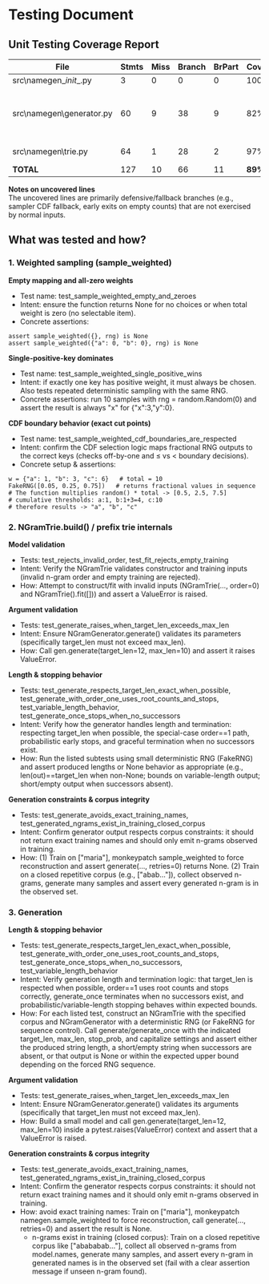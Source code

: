 # Testing Document

## Unit Testing Coverage Report

| File                      | Stmts | Miss | Branch | BrPart | Cover | Missing                                     |
|----------------------------|-------|------|--------|---------|--------|------------------------------------------|
| src\namegen\__init__.py    | 3     | 0    | 0      | 0       | 100%   | —                                        |
| src\namegen\generator.py   | 60    | 9    | 38     | 9       | 82%    | 22, 32, 92, 95, 99, 102, 108, 110, 123   |
| src\namegen\trie.py        | 64    | 1    | 28     | 2       | 97%    | 98, 116→120                              |
| **TOTAL**                  | 127   | 10   | 66     | 11      | **89%**|                                          |

**Notes on uncovered lines**  
    The uncovered lines are primarily defensive/fallback branches (e.g., sampler CDF fallback, early exits on empty counts) that are not exercised by normal inputs.

## What was tested and how?
### 1. Weighted sampling (sample_weighted)

**Empty mapping and all-zero weights**
- Test name: test_sample_weighted_empty_and_zeroes
- Intent: ensure the function returns None for no choices or when total weight is zero (no selectable item).
- Concrete assertions:
``` 
assert sample_weighted({}, rng) is None
assert sample_weighted({"a": 0, "b": 0}, rng) is None
```

**Single-positive-key dominates**
- Test name: test_sample_weighted_single_positive_wins
- Intent: if exactly one key has positive weight, it must always be chosen. Also tests repeated deterministic sampling with the same RNG.
- Concrete assertions: run 10 samples with rng = random.Random(0) and assert the result is always "x" for {"x":3,"y":0}.

**CDF boundary behavior (exact cut points)**
- Test name: test_sample_weighted_cdf_boundaries_are_respected
- Intent: confirm the CDF selection logic maps fractional RNG outputs to the correct keys (checks off-by-one and ≤ vs < boundary decisions).
- Concrete setup & assertions:
```
w = {"a": 1, "b": 3, "c": 6}   # total = 10
FakeRNG([0.05, 0.25, 0.75])   # returns fractional values in sequence
# The function multiplies random() * total -> [0.5, 2.5, 7.5]
# cumulative thresholds: a:1, b:1+3=4, c:10
# therefore results -> "a", "b", "c"
```

### 2. NGramTrie.build() / prefix trie internals
**Model validation**
- Tests: test_rejects_invalid_order, test_fit_rejects_empty_training
- Intent: Verify the NGramTrie validates constructor and training inputs (invalid n-gram order and empty training are rejected).
- How: Attempt to construct/fit with invalid inputs (NGramTrie(..., order=0) and NGramTrie().fit([])) and assert a ValueError is raised.

**Argument validation**
- Tests: test_generate_raises_when_target_len_exceeds_max_len
- Intent: Ensure NGramGenerator.generate() validates its parameters (specifically target_len must not exceed max_len).
- How: Call gen.generate(target_len=12, max_len=10) and assert it raises ValueError.

**Length & stopping behavior**
- Tests: test_generate_respects_target_len_exact_when_possible, test_generate_with_order_one_uses_root_counts_and_stops, test_variable_length_behavior, test_generate_once_stops_when_no_successors
- Intent: Verify how the generator handles length and termination: respecting target_len when possible, the special-case order==1 path, probabilistic early stops, and graceful termination when no successors exist.
- How: Run the listed subtests using small deterministic RNG (FakeRNG) and assert produced lengths or None behavior as appropriate (e.g., len(out)==target_len when non-None; bounds on variable-length output; short/empty output when successors absent).

**Generation constraints & corpus integrity**
- Tests: test_generate_avoids_exact_training_names, test_generated_ngrams_exist_in_training_closed_corpus
- Intent: Confirm generator output respects corpus constraints: it should not return exact training names and should only emit n-grams observed in training.
- How: (1) Train on ["maria"], monkeypatch sample_weighted to force reconstruction and assert generate(..., retries=0) returns None. (2) Train on a closed repetitive corpus (e.g., ["abab..."]), collect observed n-grams, generate many samples and assert every generated n-gram is in the observed set.

### 3. Generation
**Length & stopping behavior**
- Tests: test_generate_respects_target_len_exact_when_possible, test_generate_with_order_one_uses_root_counts_and_stops, test_generate_once_stops_when_no_successors, test_variable_length_behavior
- Intent: Verify generation length and termination logic: that target_len is respected when possible, order==1 uses root counts and stops correctly, generate_once terminates when no successors exist, and probabilistic/variable-length stopping behaves within expected bounds.
- How: For each listed test, construct an NGramTrie with the specified corpus and NGramGenerator with a deterministic RNG (or FakeRNG for sequence control). Call generate/generate_once with the indicated target_len, max_len, stop_prob, and capitalize settings and assert either the produced string length, a short/empty string when successors are absent, or that output is None or within the expected upper bound depending on the forced RNG sequence.

**Argument validation**
- Tests: test_generate_raises_when_target_len_exceeds_max_len
- Intent: Ensure NGramGenerator.generate() validates its arguments (specifically that target_len must not exceed max_len).
- How: Build a small model and call gen.generate(target_len=12, max_len=10) inside a pytest.raises(ValueError) context and assert that a ValueError is raised.

**Generation constraints & corpus integrity**
- Tests: test_generate_avoids_exact_training_names, test_generated_ngrams_exist_in_training_closed_corpus
- Intent: Confirm the generator respects corpus constraints: it should not return exact training names and it should only emit n-grams observed in training.
- How: avoid exact training names: Train on ["maria"], monkeypatch namegen.sample_weighted to force reconstruction, call generate(..., retries=0) and assert the result is None.
    - n-grams exist in training (closed corpus): Train on a closed repetitive corpus like ["abababab..."], collect all observed n-grams from model.names, generate many samples, and assert every n-gram in generated names is in the observed set (fail with a clear assertion message if unseen n-gram found).